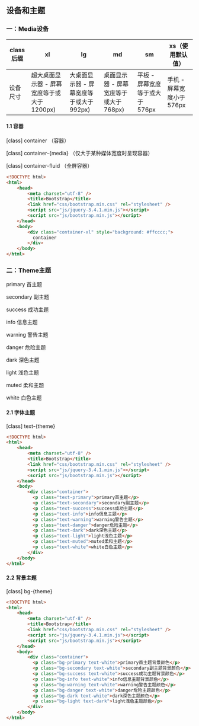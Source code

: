 ## 设备和主题

### 一：Media设备

| class后缀 | xl                          | lg                        | md                       | sm                   | xs（使用默认值）        |
| ------- | --------------------------- | ------------------------- | ------------------------ | -------------------- | ---------------- |
| 设备尺寸    | 超大桌面显示器 - 屏幕宽度等于或大于 1200px) | 大桌面显示器 - 屏幕宽度等于或大于 992px) | 桌面显示器 - 屏幕宽度等于或大于 768px) | 平板 - 屏幕宽度等于或大于 576px | 手机 - 屏幕宽度小于576px |

#### 1.1 容器

[class]  container            （容器）

[class]  container-{media}    （仅大于某种媒体宽度时呈现容器）

[class]  container-fluid        （全屏容器）

```html
<!DOCTYPE html>
<html>
    <head>
        <meta charset="utf-8" />
        <title>Bootstrap</title>
        <link href="css/bootstrap.min.css" rel="stylesheet" />
        <script src="js/jquery-3.4.1.min.js"></script>
        <script src="js/bootstrap.min.js"></script>
    </head>
    <body>
        <div class="container-xl" style="background: #ffcccc;">
          container
        </div>
    </body>
</html>
```

### 二：Theme主题

primary        首主题

secondary    副主题

success        成功主题

info            信息主题

warning        警告主题

danger        危险主题

dark        深色主题

light        浅色主题

muted        柔和主题

white        白色主题

#### 2.1 字体主题

[class] text-{theme}

```html
<!DOCTYPE html>
<html>
    <head>
        <meta charset="utf-8" />
        <title>Bootstrap</title>
        <link href="css/bootstrap.min.css" rel="stylesheet" />
        <script src="js/jquery-3.4.1.min.js"></script>
        <script src="js/bootstrap.min.js"></script>
    </head>
    <body>
        <div class="container">
          <p class="text-primary">primary首主题</p>
          <p class="text-secondary">secondary副主题</p>
          <p class="text-success">success成功主题</p>
          <p class="text-info">info信息主题</p>
          <p class="text-warning">warning警告主题</p>
          <p class="text-danger">danger危险主题</p>
          <p class="text-dark">dark深色主题</p>
          <p class="text-light">light浅色主题</p>
          <p class="text-muted">muted柔和主题</p>
          <p class="text-white">white白色主题</p>
        </div>
    </body>
</html>
```

#### 2.2 背景主题

[class] bg-{theme}

```html
<!DOCTYPE html>
<html>
    <head>
        <meta charset="utf-8" />
        <title>Bootstrap</title>
        <link href="css/bootstrap.min.css" rel="stylesheet" />
        <script src="js/jquery-3.4.1.min.js"></script>
        <script src="js/bootstrap.min.js"></script>
    </head>
    <body>
        <div class="container">
          <p class="bg-primary text-white">primary首主题背景颜色</p>
          <p class="bg-secondary text-white">secondary副主题背景颜色</p>
          <p class="bg-success text-white">success成功主题背景颜色</p>
          <p class="bg-info text-white">info信息主题背景颜色</p>
          <p class="bg-warning text-white">warning警告主题颜色</p>
          <p class="bg-danger text-white">danger危险主题颜色</p>
          <p class="bg-dark text-white">dark深色主题颜色</p>
          <p class="bg-light text-dark">light浅色主题颜色</p>
        </div>
    </body>
</html>
```
